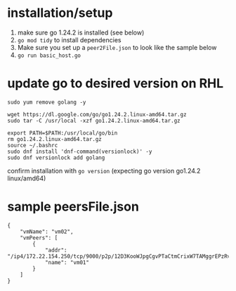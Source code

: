 # installation/setup
1. make sure go 1.24.2 is installed (see below)
2. `go mod tidy` to install dependencies
3. Make sure you set up a `peer2File.json` to look like the sample below
4. `go run basic_host.go `

# update go to desired version on RHL
```
sudo yum remove golang -y
```

```
wget https://dl.google.com/go/go1.24.2.linux-amd64.tar.gz
sudo tar -C /usr/local -xzf go1.24.2.linux-amd64.tar.gz
```

```
export PATH=$PATH:/usr/local/go/bin
rm go1.24.2.linux-amd64.tar.gz
source ~/.bashrc
sudo dnf install 'dnf-command(versionlock)' -y
sudo dnf versionlock add golang
```

confirm installation with `go version` (expecting go version go1.24.2 linux/amd64)


# sample peersFile.json
```
{
    "vmName": "vm02",
    "vmPeers": [
        {
            "addr": "/ip4/172.22.154.250/tcp/9000/p2p/12D3KooWJpgCgvPTaCtmCrixW7TAMggrEPzRvCRWqTzdWkhMMGG9",
            "name": "vm01"
        }
    ]
}
```